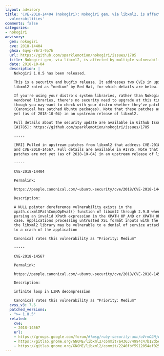 ```yaml
---
layout: advisory
title: 'CVE-2018-14404 (nokogiri): Nokogiri gem, via libxml2, is affected by multiple
  vulnerabilities'
comments: false
categories:
- nokogiri
advisory:
  gem: nokogiri
  cve: 2018-14404
  ghsa: 6qvp-r6r3-9p7h
  url: https://github.com/sparklemotion/nokogiri/issues/1785
  title: Nokogiri gem, via libxml2, is affected by multiple vulnerabilities
  date: 2018-10-04
  description: |
    Nokogiri 1.8.5 has been released.

    This is a security and bugfix release. It addresses two CVEs in upstream
    libxml2 rated as "medium" by Red Hat, for which details are below.

    If you're using your distro's system libraries, rather than Nokogiri's
    vendored libraries, there's no security need to upgrade at this time,
    though you may want to check with your distro whether they've patched this
    (Canonical has patched Ubuntu packages). Note that these patches are not
    yet (as of 2018-10-04) in an upstream release of libxml2.

    Full details about the security update are available in Github Issue #1785.
    [#1785]: https://github.com/sparklemotion/nokogiri/issues/1785

    -----

    [MRI] Pulled in upstream patches from libxml2 that address CVE-2018-14404
    and CVE-2018-14567. Full details are available in #1785. Note that these
    patches are not yet (as of 2018-10-04) in an upstream release of libxml2.

    -----

    CVE-2018-14404

    Permalink:

    https://people.canonical.com/~ubuntu-security/cve/2018/CVE-2018-14404.html

    Description:

    A NULL pointer dereference vulnerability exists in the
    xpath.c:xmlXPathCompOpEval() function of libxml2 through 2.9.8 when
    parsing an invalid XPath expression in the XPATH_OP_AND or XPATH_OP_OR
    case. Applications processing untrusted XSL format inputs with the use of
    the libxml2 library may be vulnerable to a denial of service attack due
    to a crash of the application

    Canonical rates this vulnerability as "Priority: Medium"

    -----

    CVE-2018-14567

    Permalink:

    https://people.canonical.com/~ubuntu-security/cve/2018/CVE-2018-14567.html

    Description:

    infinite loop in LZMA decompression

    Canonical rates this vulnerability as "Priority: Medium"
  cvss_v3: 7.5
  patched_versions:
  - ">= 1.8.5"
  related:
    cve:
    - 2018-14567
    url:
    - https://groups.google.com/forum/#!msg/ruby-security-ann/uVrmO2HjqQw/Fw3ocLI0BQAJ
    - https://gitlab.gnome.org/GNOME/libxml2/commit/a436374994c47b12d5de1b8b1d191a098fa23594
    - https://gitlab.gnome.org/GNOME/libxml2/commit/2240fbf5912054af025fb6e01e26375100275e74
---
```

